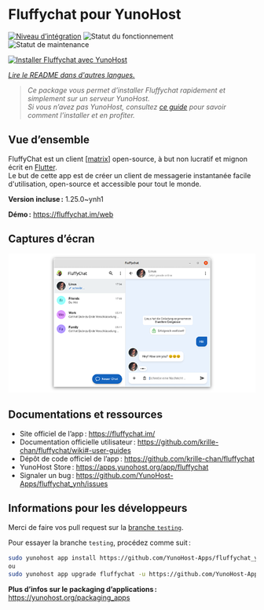 <!--
Nota bene : ce README est automatiquement généré par <https://github.com/YunoHost/apps/tree/master/tools/readme_generator>
Il NE doit PAS être modifié à la main.
-->

# Fluffychat pour YunoHost

[![Niveau d’intégration](https://apps.yunohost.org/badge/integration/fluffychat)](https://ci-apps.yunohost.org/ci/apps/fluffychat/)
![Statut du fonctionnement](https://apps.yunohost.org/badge/state/fluffychat)
![Statut de maintenance](https://apps.yunohost.org/badge/maintained/fluffychat)

[![Installer Fluffychat avec YunoHost](https://install-app.yunohost.org/install-with-yunohost.svg)](https://install-app.yunohost.org/?app=fluffychat)

*[Lire le README dans d'autres langues.](./ALL_README.md)*

> *Ce package vous permet d’installer Fluffychat rapidement et simplement sur un serveur YunoHost.*  
> *Si vous n’avez pas YunoHost, consultez [ce guide](https://yunohost.org/install) pour savoir comment l’installer et en profiter.*

## Vue d’ensemble

FluffyChat est un client [[matrix](https://matrix.org)] open-source, à but non lucratif et mignon écrit en [Flutter](https://flutter.dev).  
Le but de cette app est de créer un client de messagerie instantanée facile d'utilisation, open-source et accessible pour tout le monde.


**Version incluse :** 1.25.0~ynh1

**Démo :** <https://fluffychat.im/web>

## Captures d’écran

![Capture d’écran de Fluffychat](./doc/screenshots/screenshot.png)

## Documentations et ressources

- Site officiel de l’app : <https://fluffychat.im/>
- Documentation officielle utilisateur : <https://github.com/krille-chan/fluffychat/wiki#-user-guides>
- Dépôt de code officiel de l’app : <https://github.com/krille-chan/fluffychat>
- YunoHost Store : <https://apps.yunohost.org/app/fluffychat>
- Signaler un bug : <https://github.com/YunoHost-Apps/fluffychat_ynh/issues>

## Informations pour les développeurs

Merci de faire vos pull request sur la [branche `testing`](https://github.com/YunoHost-Apps/fluffychat_ynh/tree/testing).

Pour essayer la branche `testing`, procédez comme suit :

```bash
sudo yunohost app install https://github.com/YunoHost-Apps/fluffychat_ynh/tree/testing --debug
ou
sudo yunohost app upgrade fluffychat -u https://github.com/YunoHost-Apps/fluffychat_ynh/tree/testing --debug
```

**Plus d’infos sur le packaging d’applications :** <https://yunohost.org/packaging_apps>
